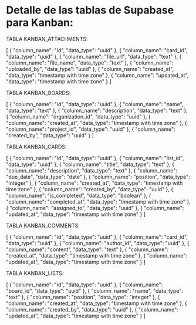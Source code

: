 # Detalle de las tablas de Supabase para Kanban:

TABLA KANBAN_ATTACHMENTS:

[
  {
    "column_name": "id",
    "data_type": "uuid"
  },
  {
    "column_name": "card_id",
    "data_type": "uuid"
  },
  {
    "column_name": "file_url",
    "data_type": "text"
  },
  {
    "column_name": "file_name",
    "data_type": "text"
  },
  {
    "column_name": "uploaded_by",
    "data_type": "uuid"
  },
  {
    "column_name": "created_at",
    "data_type": "timestamp with time zone"
  },
  {
    "column_name": "updated_at",
    "data_type": "timestamp with time zone"
  }
]

TABLA KANBAN_BOARDS:

[
  {
    "column_name": "id",
    "data_type": "uuid"
  },
  {
    "column_name": "name",
    "data_type": "text"
  },
  {
    "column_name": "description",
    "data_type": "text"
  },
  {
    "column_name": "organization_id",
    "data_type": "uuid"
  },
  {
    "column_name": "created_at",
    "data_type": "timestamp with time zone"
  },
  {
    "column_name": "project_id",
    "data_type": "uuid"
  },
  {
    "column_name": "created_by",
    "data_type": "uuid"
  }
]

TABLA KANBAN_CARDS:

[
  {
    "column_name": "id",
    "data_type": "uuid"
  },
  {
    "column_name": "list_id",
    "data_type": "uuid"
  },
  {
    "column_name": "title",
    "data_type": "text"
  },
  {
    "column_name": "description",
    "data_type": "text"
  },
  {
    "column_name": "due_date",
    "data_type": "date"
  },
  {
    "column_name": "position",
    "data_type": "integer"
  },
  {
    "column_name": "created_at",
    "data_type": "timestamp with time zone"
  },
  {
    "column_name": "created_by",
    "data_type": "uuid"
  },
  {
    "column_name": "is_completed",
    "data_type": "boolean"
  },
  {
    "column_name": "completed_at",
    "data_type": "timestamp with time zone"
  },
  {
    "column_name": "assigned_to",
    "data_type": "uuid"
  },
  {
    "column_name": "updated_at",
    "data_type": "timestamp with time zone"
  }
]

TABLA KANBAN_COMMENTS:

[
  {
    "column_name": "id",
    "data_type": "uuid"
  },
  {
    "column_name": "card_id",
    "data_type": "uuid"
  },
  {
    "column_name": "author_id",
    "data_type": "uuid"
  },
  {
    "column_name": "content",
    "data_type": "text"
  },
  {
    "column_name": "created_at",
    "data_type": "timestamp with time zone"
  },
  {
    "column_name": "updated_at",
    "data_type": "timestamp with time zone"
  }
]

TABLA KANBAN_LISTS:

[
  {
    "column_name": "id",
    "data_type": "uuid"
  },
  {
    "column_name": "board_id",
    "data_type": "uuid"
  },
  {
    "column_name": "name",
    "data_type": "text"
  },
  {
    "column_name": "position",
    "data_type": "integer"
  },
  {
    "column_name": "created_at",
    "data_type": "timestamp with time zone"
  },
  {
    "column_name": "created_by",
    "data_type": "uuid"
  },
  {
    "column_name": "updated_at",
    "data_type": "timestamp with time zone"
  }
]





